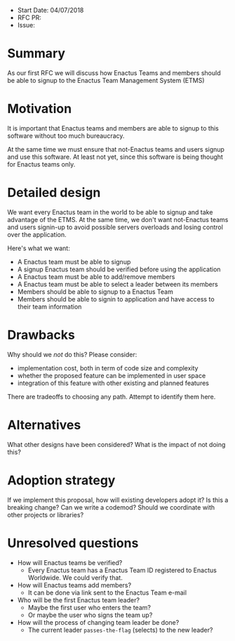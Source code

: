- Start Date: 04/07/2018
- RFC PR: 
- Issue:

# Summary

As our first RFC we will discuss how Enactus Teams and members should be able
to signup to the Enactus Team Management System (ETMS)

# Motivation

It is important that Enactus teams and members are able to signup to this software
without too much bureaucracy.

At the same time we must ensure that not-Enactus teams and users signup and use this software.
At least not yet, since this software is being thought for Enactus teams only. 

# Detailed design

We want every Enactus team in the world to be able to signup and take advantage of the ETMS.
At the same time, we don't want not-Enactus teams and users signin-up to avoid possible servers overloads
and losing control over the application.

Here's what we want:

* A Enactus team must be able to signup
* A signup Enactus team should be verified before using the application
* A Enactus team must be able to add/remove members
* A Enactus team must be able to select a leader between its members
* Members should be able to signup to a Enactus Team
* Members should be able to signin to application and have access to their team information

# Drawbacks

Why should we *not* do this? Please consider:

- implementation cost, both in term of code size and complexity
- whether the proposed feature can be implemented in user space
- integration of this feature with other existing and planned features

There are tradeoffs to choosing any path. Attempt to identify them here.

# Alternatives

What other designs have been considered? What is the impact of not doing this?

# Adoption strategy

If we implement this proposal, how will existing developers adopt it? Is
this a breaking change? Can we write a codemod? Should we coordinate with
other projects or libraries?

# Unresolved questions

* How will Enactus teams be verified?
    * Every Enactus team has a Enactus Team ID registered to Enactus Worldwide. We could verify
    that.
* How will Enactus teams add members?
    * It can be done via link sent to the Enactus Team e-mail
* Who will be the first Enactus team leader?
    * Maybe the first user who enters the team?
    * Or maybe the user who signs the team up?
* How will the process of changing team leader be done?
    * The current leader `passes-the-flag` (selects) to the new leader?